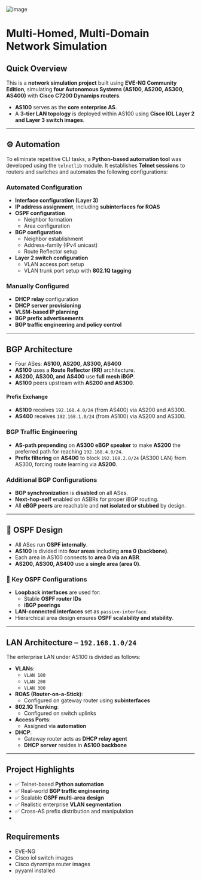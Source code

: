![image](https://github.com/user-attachments/assets/63708a9b-d0c4-4562-9f10-6e6e32f74ca9)


# Multi-Homed, Multi-Domain Network Simulation

## Quick Overview

This is a **network simulation project** built using **EVE-NG Community Edition**, simulating **four Autonomous Systems (AS100, AS200, AS300, AS400)** with **Cisco C7200 Dynamips routers**.

- **AS100** serves as the **core enterprise AS**.
- A **3-tier LAN topology** is deployed within AS100 using **Cisco IOL Layer 2 and Layer 3 switch images**.

---

## ⚙️ Automation

To eliminate repetitive CLI tasks, a **Python-based automation tool** was developed using the `telnetlib` module. It establishes **Telnet sessions** to routers and switches and automates the following configurations:

### Automated Configuration

- **Interface configuration (Layer 3)**
- **IP address assignment**, including **subinterfaces for ROAS**
- **OSPF configuration**
  - Neighbor formation
  - Area configuration
- **BGP configuration**
  - Neighbor establishment
  - Address-family (IPv4 unicast)
  - Route Reflector setup
- **Layer 2 switch configuration**
  - VLAN access port setup
  - VLAN trunk port setup with **802.1Q tagging**

### Manually Configured

- **DHCP relay** configuration
- **DHCP server provisioning**
- **VLSM-based IP planning**
- **BGP prefix advertisements**
- **BGP traffic engineering and policy control**

---

## BGP Architecture

- Four ASes: **AS100, AS200, AS300, AS400**
- **AS100** uses a **Route Reflector (RR)** architecture.
- **AS200, AS300, and AS400** use **full mesh iBGP**.
- **AS100** peers upstream with **AS200 and AS300**.

#### Prefix Exchange

- **AS100** receives `192.168.4.0/24` (from AS400) via AS200 and AS300.
- **AS400** receives `192.168.1.0/24` (from AS100) via AS200 and AS300.

### BGP Traffic Engineering

- **AS-path prepending** on **AS300 eBGP speaker** to make **AS200** the preferred path for reaching `192.168.4.0/24`.
- **Prefix filtering** on **AS400** to block `192.168.2.0/24` (AS300 LAN) from AS300, forcing route learning via **AS200**.

### Additional BGP Configurations

- **BGP synchronization** is **disabled** on all ASes.
- **Next-hop-self** enabled on ASBRs for proper iBGP routing.
- All **eBGP peers** are reachable and **not isolated or stubbed** by design.

---

## 🔁 OSPF Design

- All ASes run **OSPF internally**.
- **AS100** is divided into **four areas** including **area 0 (backbone)**.
- Each area in AS100 connects to **area 0 via an ABR**.
- **AS200, AS300, AS400** use a **single area (area 0)**.

### 🧩 Key OSPF Configurations

- **Loopback interfaces** are used for:
  - Stable **OSPF router IDs**
  - **iBGP peerings**
- **LAN-connected interfaces** set as `passive-interface`.
- Hierarchical area design ensures **OSPF scalability and stability**.

---

## LAN Architecture – `192.168.1.0/24`

The enterprise LAN under AS100 is divided as follows:

- **VLANs**:  
  - `VLAN 100`  
  - `VLAN 200`  
  - `VLAN 300`
- **ROAS (Router-on-a-Stick)**:
  - Configured on gateway router using **subinterfaces**
- **802.1Q Trunking**:
  - Configured on switch uplinks
- **Access Ports**:
  - Assigned via **automation**
- **DHCP**:
  - Gateway router acts as **DHCP relay agent**
  - **DHCP server** resides in **AS100 backbone**

---

##  Project Highlights

- ✅ Telnet-based **Python automation**
- ✅ Real-world **BGP traffic engineering**
- ✅ Scalable **OSPF multi-area design**
- ✅ Realistic enterprise **VLAN segmentation**
- ✅ Cross-AS prefix distribution and manipulation
- 

## Requirements
- EVE-NG
- Cisco iol switch images
- Cisco dynamips router images
- pyyaml installed

